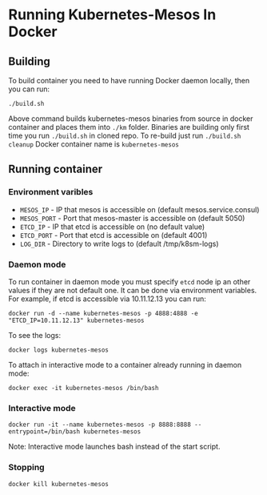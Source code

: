 # Running Kubernetes-Mesos In Docker

## Building

To build container you need to have running Docker daemon locally, then you can run:
```
./build.sh
```
Above command builds kubernetes-mesos binaries from source in docker container and places them into `./km` folder.
Binaries are building only first time you run `./build.sh` in cloned repo. To re-build just run `./build.sh cleanup`
Docker container name is `kubernetes-mesos`

## Running container

### Environment varibles

- `MESOS_IP` - IP that mesos is accessible on (default mesos.service.consul)
- `MESOS_PORT` - Port that mesos-master is accessible on (default 5050)
- `ETCD_IP` - IP that etcd is accessible on (no default value)
- `ETCD_PORT` - Port that etcd is accessible on (default 4001)
- `LOG_DIR` - Directory to write logs to (default /tmp/k8sm-logs)

### Daemon mode
To run container in daemon mode you must specify `etcd` node ip an other values if they are not default one. It can be done via environment variables.
For example, if etcd is accessible via 10.11.12.13 you can run:
```
docker run -d --name kubernetes-mesos -p 4888:4888 -e "ETCD_IP=10.11.12.13" kubernetes-mesos
```

To see the logs:
```
docker logs kubernetes-mesos
```

To attach in interactive mode to a container already running in daemon mode:

```
docker exec -it kubernetes-mesos /bin/bash
```

### Interactive mode

```
docker run -it --name kubernetes-mesos -p 8888:8888 --entrypoint=/bin/bash kubernetes-mesos
```

Note: Interactive mode launches bash instead of the start script.

### Stopping

```
docker kill kubernetes-mesos
```

